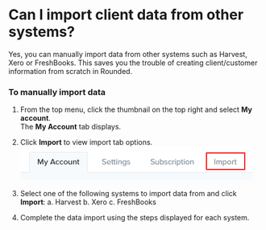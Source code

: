 # Can I import client data from other systems?

Yes, you can manually import data from other systems such as Harvest, Xero or FreshBooks. This saves you the trouble of creating client/customer information from scratch in Rounded.



### To manually import data

1. From the top menu, click the thumbnail on the top right and select **My account**.  
   The **My Account** tab displays.

2. Click **Import** to view import tab options.  
   ![](/assets/Importtab.png)

3. Select one of the following systems to import data from and click **Import**: 
a. Harvest
b. Xero
c. FreshBooks

4. Complete the data import using the steps displayed for each system.





























